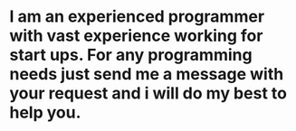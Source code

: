 # I am an experienced programmer with vast experience working for start ups. For any programming needs just send me a message with your request and i will do my best to help you.

